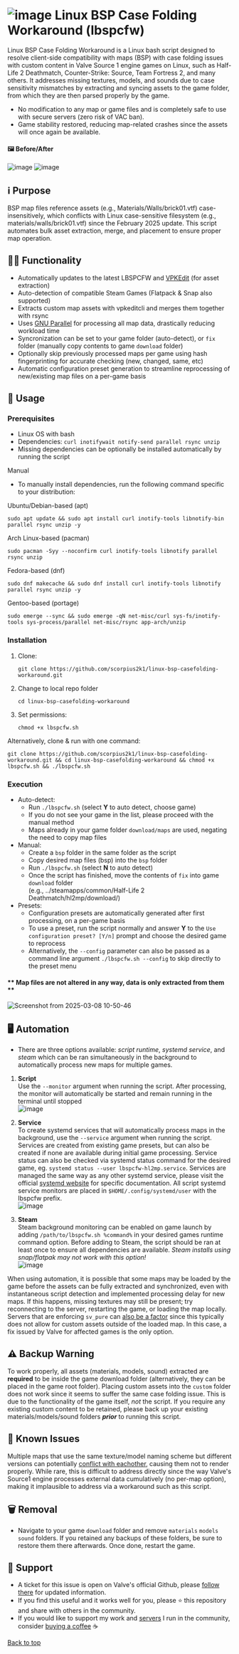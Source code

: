 # ![image](https://github.com/user-attachments/assets/128c8a61-2dcc-45a5-a972-6335c6c9a7fd) Linux BSP Case Folding Workaround (lbspcfw)

Linux BSP Case Folding Workaround is a Linux bash script designed to resolve client-side compatibility with maps (BSP) with case folding issues with custom content in Valve Source 1 engine games on Linux, such as Half-Life 2 Deathmatch, Counter-Strike: Source, Team Fortress 2, and many others. It addresses missing textures, models, and sounds due to case sensitivity mismatches by extracting and syncing assets to the game folder, from which they are then parsed properly by the game.<br/>
- No modification to any map or game files and is completely safe to use with secure servers (zero risk of VAC ban).
- Game stability restored, reducing map-related crashes since the assets will once again be available.

#### 🖼️ Before/After
![image](https://github.com/user-attachments/assets/e8b1c04d-778d-42bf-83f6-a68c1d446c2d)
![image](https://github.com/user-attachments/assets/9acf4dcb-92d4-4e85-af89-8c2859777e0c)

## ℹ️ Purpose
BSP map files reference assets (e.g., Materials/Walls/brick01.vtf) case-insensitively, which conflicts with Linux case-sensitive filesystem (e.g., materials/walls/brick01.vtf) since the February 2025 update. This script automates bulk asset extraction, merge, and placement to ensure proper map operation.

## 👨‍💻 Functionality
- Automatically updates to the latest LBSPCFW and [VPKEdit](https://github.com/craftablescience/VPKEdit/releases) (for asset extraction)
- Auto-detection of compatible Steam Games (Flatpack & Snap also supported)
- Extracts custom map assets with vpkeditcli and merges them together with rsync
- Uses [GNU Parallel](https://github.com/gitGNU/gnu_parallel) for processing all map data, drastically reducing workload time
- Syncronization can be set to your game folder (auto-detect), or `fix` folder (manually copy contents to game `download` folder)
- Optionally skip previously processed maps per game using hash fingerprinting for accurate checking (new, changed, same, etc)
- Automatic configuration preset generation to streamline reprocessing of new/existing map files on a per-game basis

## 🚀 Usage
### Prerequisites
- Linux OS with bash
- Dependencies: `curl inotifywait notify-send parallel rsync unzip`
- Missing dependencies can be optionally be installed automatically by running the script

Manual
- To manually install dependencies, run the following command specific to your distribution:

Ubuntu/Debian-based (apt)
```
sudo apt update && sudo apt install curl inotify-tools libnotify-bin parallel rsync unzip -y
```
Arch Linux-based (pacman)
```
sudo pacman -Syy --noconfirm curl inotify-tools libnotify parallel rsync unzip
```
Fedora-based (dnf)
```
sudo dnf makecache && sudo dnf install curl inotify-tools libnotify parallel rsync unzip -y
```
Gentoo-based (portage)
```
sudo emerge --sync && sudo emerge -qN net-misc/curl sys-fs/inotify-tools sys-process/parallel net-misc/rsync app-arch/unzip
```

### Installation
1. Clone:
   ```
   git clone https://github.com/scorpius2k1/linux-bsp-casefolding-workaround.git
   ```
2. Change to local repo folder
   ```
   cd linux-bsp-casefolding-workaround
   ```
3. Set permissions:
   ```
   chmod +x lbspcfw.sh
   ```
Alternatively, clone & run with one command:
```
git clone https://github.com/scorpius2k1/linux-bsp-casefolding-workaround.git && cd linux-bsp-casefolding-workaround && chmod +x lbspcfw.sh && ./lbspcfw.sh
```

### Execution
- Auto-detect:
  - Run `./lbspcfw.sh` (select **Y** to auto detect, choose game)
  - If you do not see your game in the list, please proceed with the manual method
  - Maps already in your game folder `download/maps` are used, negating the need to copy map files
- Manual:
  - Create a `bsp` folder in the same folder as the script
  - Copy desired map files (bsp) into the `bsp` folder
  - Run `./lbspcfw.sh` (select **N** to auto detect)
  - Once the script has finished, move the contents of `fix` into game `download` folder<br/>(e.g., ../steamapps/common/Half-Life 2 Deathmatch/hl2mp/download/)
- Presets:
  - Configuration presets are automatically generated after first processing, on a per-game basis
  - To use a preset, run the script normally and answer **Y** to the `Use configuration preset? [Y/n]` prompt and choose the desired game to reprocess
  - Alternatively, the `--config` parameter can also be passed as a command line argument `./lbspcfw.sh --config` to skip directly to the preset menu

#### ** Map files are **not altered** in any way, data is only extracted from them **
![Screenshot from 2025-03-08 10-50-46](https://github.com/user-attachments/assets/80e46bdb-a529-4859-9e6d-d646daace166)

## 🖥️ Automation
- There are three options available: _script runtime_, _systemd service_, and _steam_ which can be ran simultaneously in the background to automatically process new maps for multiple games.

1. **Script**<br/>
   Use the `--monitor` argument when running the script. After processing, the monitor will automatically be started and remain running in the terminal until stopped<br/>
   ![image](https://github.com/user-attachments/assets/188e88a8-7eaf-47d3-a8ee-d94af5dc7aff)

2. **Service**<br/>
   To create systemd services that will automatically process maps in the background, use the `--service` argument when running the script. Services are created from existing game presets, but can also be created if none are available during initial game processing. Service status can also be checked via systemd status command for the desired game, eg. `systemd status --user lbspcfw-hl2mp.service`. Services are managed the same way as any other systemd service, please visit the official [systemd website](https://systemd.io/) for specific documentation. All script systemd service monitors are placed in `$HOME/.config/systemd/user` with the lbspcfw prefix.<br/>
   ![image](https://github.com/user-attachments/assets/eaef2290-4208-4461-adc8-519672cb4b43)

3. **Steam**<br/>
   Steam background monitoring can be enabled on game launch by adding `/path/to/lbspcfw.sh %command%` in your desired games runtime command option. Before adding to Steam, the script should be ran at least once to ensure all dependencies are available. _Steam installs using snap/flatpak may not work with this option!_<br/>
   ![image](https://github.com/user-attachments/assets/c3464989-5163-4f02-8fa1-7dd48dc4527f)


When using automation, it is possible that some maps may be loaded by the game before the assets can be fully extracted and synchronized, even with instantaneous script detection and implemented processing delay for new maps. If this happens, missing textures may still be present; try reconnecting to the server, restarting the game, or loading the map locally. Servers that are enforcing `sv_pure` can [also be a factor](https://github.com/scorpius2k1/linux-bsp-casefolding-workaround/issues/7) since this typically does not allow for custom assets outside of the loaded map. In this case, a fix issued by Valve for affected games is the only option.

## ⚠️ Backup Warning
To work properly, all assets (materials, models, sound) extracted are **required** to be inside the game download folder (alternatively, they can be placed in the game root folder). Placing custom assets into the `custom` folder does not work since it seems to suffer the same case folding issue. This is due to the functionality of the game itself, _not_ the script. If you require any existing custom content to be retained, please back up your existing materials/models/sound folders **_prior_** to running this script.

## 🚩 Known Issues
Multiple maps that use the same texture/model naming scheme but different versions can potentially [conflict with eachother](7), causing them not to render properly. While rare, this is difficult to address directly since the way Valve's Source1 engine processes external data cumulatively (no per-map option), making it implausible to address via a workaround such as this script.

## 🗑 Removal
- Navigate to your game `download` folder and remove `materials` `models` `sound` folders. If you retained any backups of these folders, be sure to restore them there afterwards. Once done, restart the game.

## 👥 Support
- A ticket for this issue is open on Valve's official Github, please [follow there](https://github.com/ValveSoftware/Source-1-Games/issues/6868) for updated information.
- If you find this useful and it works well for you, please ⭐ this repository and share with others in the community.
- If you would like to support my work and [servers](https://stats.scorpex.org/) I run in the community, consider [buying a coffee](https://help.scorpex.org/?s=git) ☕
  
[Back to top](#top)
